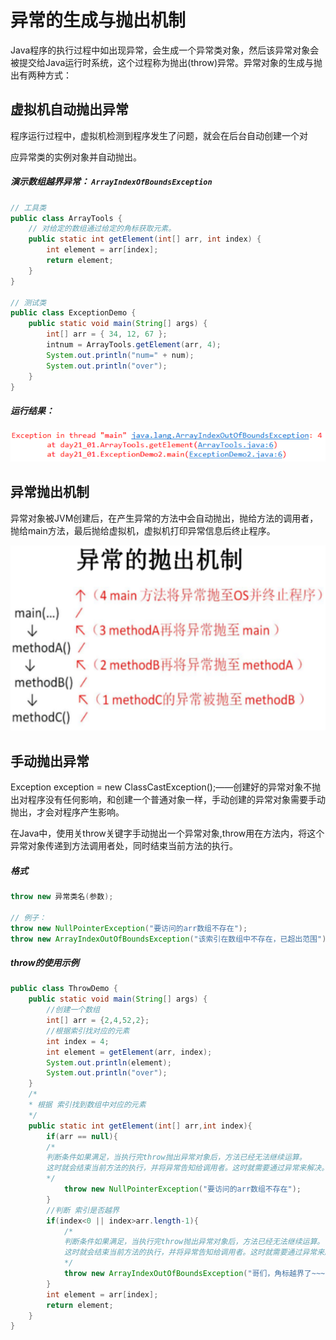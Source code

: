 # 异常的生成与抛出机制

Java程序的执行过程中如出现异常，会生成一个异常类对象，然后该异常对象会被提交给Java运行时系统，这个过程称为抛出(throw)异常。异常对象的生成与抛出有两种方式： 

## 虚拟机自动抛出异常

程序运行过程中，虚拟机检测到程序发生了问题，就会在后台自动创建一个对

应异常类的实例对象并自动抛出。 

##### 演示数组越界异常： `ArrayIndexOfBoundsException` 

```java
// 工具类
public class ArrayTools {
    // 对给定的数组通过给定的角标获取元素。
    public static int getElement(int[] arr, int index) {
        int element = arr[index];
        return element;
    }
}

// 测试类
public class ExceptionDemo {
    public static void main(String[] args) {
        int[] arr = { 34, 12, 67 };
        intnum = ArrayTools.getElement(arr, 4);
        System.out.println("num=" + num);
        System.out.println("over");
    }
}
```

##### 运行结果：

![image.png](_images/1599476615891-bf98cf6e-b786-4108-8733-b5de2c72382c.png)



## 异常抛出机制

异常对象被JVM创建后，在产生异常的方法中会自动抛出，抛给方法的调用者，抛给main方法，最后抛给虚拟机，虚拟机打印异常信息后终止程序。 

![image.png](_images/1599476636470-7cebd38d-6203-45c1-b18f-6fcf9cd13f4c.png)





## 手动抛出异常

Exception exception = new ClassCastException();——创建好的异常对象不抛出对程序没有任何影响，和创建一个普通对象一样，手动创建的异常对象需要手动抛出，才会对程序产生影响。

在Java中，使用关throw关键字手动抛出一个异常对象,throw用在方法内，将这个异常对象传递到方法调用者处，同时结束当前方法的执行。 

##### 格式

```java
throw new 异常类名(参数);

// 例子：
throw new NullPointerException("要访问的arr数组不存在");
throw new ArrayIndexOutOfBoundsException("该索引在数组中不存在，已超出范围");
```

##### throw的使用示例

```java
public class ThrowDemo {
    public static void main(String[] args) {
        //创建一个数组
        int[] arr = {2,4,52,2};
        //根据索引找对应的元素
        int index = 4;
        int element = getElement(arr, index);
        System.out.println(element);
        System.out.println("over");
    }
    /*
    * 根据 索引找到数组中对应的元素
    */
    public static int getElement(int[] arr,int index){
        if(arr == null){
        /*
        判断条件如果满足，当执行完throw抛出异常对象后，方法已经无法继续运算。
        这时就会结束当前方法的执行，并将异常告知给调用者。这时就需要通过异常来解决。
        */
            throw new NullPointerException("要访问的arr数组不存在");
        }
        //判断 索引是否越界
        if(index<0 || index>arr.length-1){
            /*
            判断条件如果满足，当执行完throw抛出异常对象后，方法已经无法继续运算。
            这时就会结束当前方法的执行，并将异常告知给调用者。这时就需要通过异常来解决。
            */
            throw new ArrayIndexOutOfBoundsException("哥们，角标越界了~~~");
        }
        int element = arr[index];
        return element;
    }
}
```